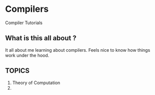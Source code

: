 # Compilers
Compiler Tutorials

## What is this all about ?
It all about me learning about compilers. Feels nice to know how things work under the hood.

## TOPICS
1) Theory of Computation
2) 
